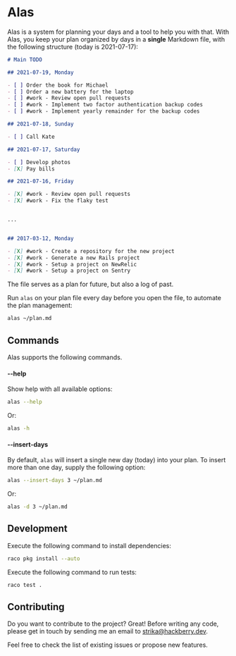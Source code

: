 # Alas

Alas is a system for planning your days and a tool to help you with that. With
Alas, you keep your plan organized by days in a **single** Markdown file, with
the following structure (today is 2021-07-17):

 ```markdown
# Main TODO

## 2021-07-19, Monday

- [ ] Order the book for Michael
- [ ] Order a new battery for the laptop
- [ ] #work - Review open pull requests
- [ ] #work - Implement two factor authentication backup codes
- [ ] #work - Implement yearly remainder for the backup codes

## 2021-07-18, Sunday

- [ ] Call Kate

## 2021-07-17, Saturday

- [ ] Develop photos
- [X] Pay bills

## 2021-07-16, Friday

- [X] #work - Review open pull requests
- [X] #work - Fix the flaky test


...


## 2017-03-12, Monday

- [X] #work - Create a repository for the new project
- [X] #work - Generate a new Rails project
- [X] #work - Setup a project on NewRelic
- [X] #work - Setup a project on Sentry
 ```

The file serves as a plan for future, but also a log of past.

Run `alas` on your plan file every day before you open the file, to automate
the plan management:

```bash
alas ~/plan.md
```

## Commands

Alas supports the following commands.

#### --help

Show help with all available options:

```bash
alas --help
```

Or:

```bash
alas -h
```

#### --insert-days

By default, `alas` will insert a single new day (today) into your plan. To
insert more than one day, supply the following option:

```bash
alas --insert-days 3 ~/plan.md
```

Or:

```bash
alas -d 3 ~/plan.md
```

## Development

Execute the following command to install dependencies:

```bash
raco pkg install --auto
```

Execute the following command to run tests:

```bash
raco test .
```

## Contributing

Do you want to contribute to the project? Great! Before writing any code, please
get in touch by sending me an email to strika@hackberry.dev.

Feel free to check the list of existing issues or propose new features.
